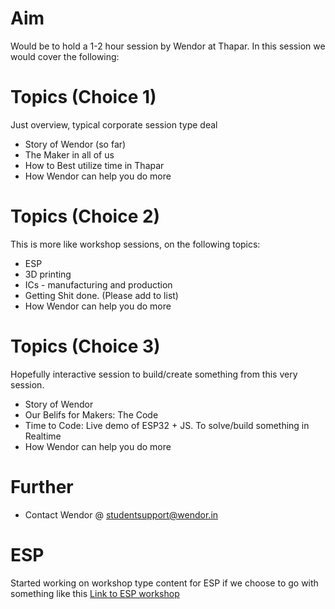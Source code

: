 # Aim
Would be to hold a 1-2 hour session by Wendor at Thapar.
In this session we would cover the following:

# Topics (Choice 1)
Just overview, typical corporate session type deal
* Story of Wendor (so far)
* The Maker in all of us
* How to Best utilize time in Thapar
* How Wendor can help you do more


# Topics (Choice 2) 
This is more like workshop sessions, on the following topics:
* ESP 
* 3D printing
* ICs - manufacturing and production
* Getting Shit done. (Please add to list)
* How Wendor can help you do more

# Topics (Choice 3)
Hopefully interactive session to build/create something from this very session.
* Story of Wendor
* Our Belifs for Makers: The Code
* Time to Code: Live demo of ESP32 + JS. To solve/build something in Realtime
* How Wendor can help you do more

# Further
* Contact Wendor @ studentsupport@wendor.in

# ESP
Started working on workshop type content for ESP if we choose to go with something like this
[Link to ESP workshop](https://karx.github.io/ESP)